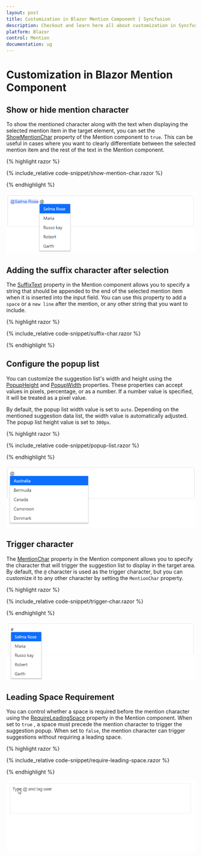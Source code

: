 ```yaml
---
layout: post
title: Customization in Blazor Mention Component | Syncfusion
description: Checkout and learn here all about customization in Syncfusion Blazor Mention component and much more.
platform: Blazor
control: Mention
documentation: ug
---
```


# Customization in Blazor Mention Component

## Show or hide mention character

To show the mentioned character along with the text when displaying the selected mention item in the target element, you can set the [ShowMentionChar](https://help.syncfusion.com/cr/blazor/Syncfusion.Blazor.DropDowns.SfMention-1.html#Syncfusion_Blazor_DropDowns_SfMention_1_ShowMentionChar) property of the Mention component to `true`. This can be useful in cases where you want to clearly differentiate between the selected mention item and the rest of the text in the Mention component.

{% highlight razor %}

{% include_relative code-snippet/show-mention-char.razor %}

{% endhighlight %}

![Blazor Mention with show or hide mention character](./images/blazor-mention-show-mention-char.png)

## Adding the suffix character after selection

The [SuffixText](https://help.syncfusion.com/cr/blazor/Syncfusion.Blazor.DropDowns.SfMention-1.html#Syncfusion_Blazor_DropDowns_SfMention_1_SuffixText) property in the Mention component allows you to specify a string that should be appended to the end of the selected mention item when it is inserted into the input field. You can use this property to add a `space` or a `new line` after the mention, or any other string that you want to include.

{% highlight razor %}

{% include_relative code-snippet/suffix-char.razor %}

{% endhighlight %}

## Configure the popup list

You can customize the suggestion list's width and height using the [PopupHeight](https://help.syncfusion.com/cr/blazor/Syncfusion.Blazor.DropDowns.SfMention-1.html#Syncfusion_Blazor_DropDowns_SfMention_1_PopupHeight) and [PopupWidth](https://help.syncfusion.com/cr/blazor/Syncfusion.Blazor.DropDowns.SfMention-1.html#Syncfusion_Blazor_DropDowns_SfMention_1_PopupWidth) properties. These properties can accept values in pixels, percentage, or as a number. If a number value is specified, it will be treated as a pixel value.

By default, the popup list width value is set to `auto`. Depending on the mentioned suggestion data list, the width value is automatically adjusted. The popup list height value is set to `300px`.

{% highlight razor %}

{% include_relative code-snippet/popup-list.razor %}

{% endhighlight %}

![Blazor Mention with popup list](./images/blazor-mention-popup-list.png)

## Trigger character

The [MentionChar](https://help.syncfusion.com/cr/blazor/Syncfusion.Blazor.DropDowns.SfMention-1.html#Syncfusion_Blazor_DropDowns_SfMention_1_MentionChar) property in the Mention component allows you to specify the character that will trigger the suggestion list to display in the target area. By default, the `@` character is used as the trigger character, but you can customize it to any other character by setting the `MentionChar` property.

{% highlight razor %}

{% include_relative code-snippet/trigger-char.razor %}

{% endhighlight %}

![Blazor Mention with trigger character](./images/blazor-mention-trigger-char.png)

## Leading Space Requirement

You can control whether a space is required before the mention character using the [RequireLeadingSpace](https://help.syncfusion.com/cr/blazor/Syncfusion.Blazor.DropDowns.SfMention-1.html#properties) property in the Mention component. When set to `true` , a space must precede the mention character to trigger the suggestion popup. When set to `false`, the mention character can trigger suggestions without requiring a leading space.

{% highlight razor %}

{% include_relative code-snippet/require-leading-space.razor %}

{% endhighlight %}

![Blazor Mention with leading space configuration](./images/require_leading_space.gif)